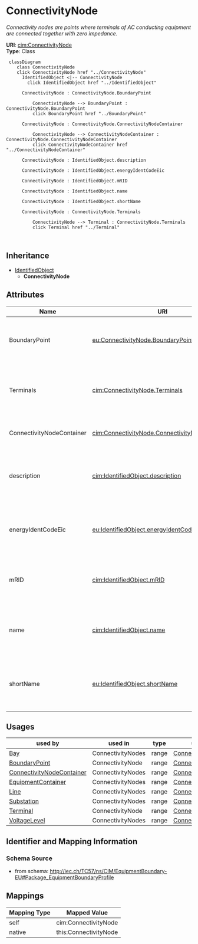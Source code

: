 # ConnectivityNode


_Connectivity nodes are points where terminals of AC conducting equipment are connected together with zero impedance._





**URI**: [cim:ConnectivityNode](http://iec.ch/TC57/CIM100#ConnectivityNode)<br />
**Type**: Class




```mermaid
 classDiagram
    class ConnectivityNode
    click ConnectivityNode href "../ConnectivityNode"
      IdentifiedObject <|-- ConnectivityNode
        click IdentifiedObject href "../IdentifiedObject"
      
      ConnectivityNode : ConnectivityNode.BoundaryPoint
        
          ConnectivityNode --> BoundaryPoint : ConnectivityNode.BoundaryPoint
          click BoundaryPoint href "../BoundaryPoint"
        
      ConnectivityNode : ConnectivityNode.ConnectivityNodeContainer
        
          ConnectivityNode --> ConnectivityNodeContainer : ConnectivityNode.ConnectivityNodeContainer
          click ConnectivityNodeContainer href "../ConnectivityNodeContainer"
        
      ConnectivityNode : IdentifiedObject.description
        
      ConnectivityNode : IdentifiedObject.energyIdentCodeEic
        
      ConnectivityNode : IdentifiedObject.mRID
        
      ConnectivityNode : IdentifiedObject.name
        
      ConnectivityNode : IdentifiedObject.shortName
        
      ConnectivityNode : ConnectivityNode.Terminals
        
          ConnectivityNode --> Terminal : ConnectivityNode.Terminals
          click Terminal href "../Terminal"
        
      
```





## Inheritance
* [IdentifiedObject](IdentifiedObject.md)
    * **ConnectivityNode**



## Attributes


| Name | URI | Cardinality and Range | Description | Inheritance |
| ---  | --- | --- | --- | --- |
| BoundaryPoint | [eu:ConnectivityNode.BoundaryPoint](http://iec.ch/TC57/CIM100-European#ConnectivityNode.BoundaryPoint) | 0..1 <br />  [BoundaryPoint](BoundaryPoint.md)  | The boundary point associated with the connectivity node | direct |
| Terminals | [cim:ConnectivityNode.Terminals](http://iec.ch/TC57/CIM100#ConnectivityNode.Terminals) | * <br />  [Terminal](Terminal.md)  | Terminals interconnected with zero impedance at a this connectivity node | direct |
| ConnectivityNodeContainer | [cim:ConnectivityNode.ConnectivityNodeContainer](http://iec.ch/TC57/CIM100#ConnectivityNode.ConnectivityNodeContainer) | 1 <br />  [ConnectivityNodeContainer](ConnectivityNodeContainer.md)  | Container of this connectivity node | direct |
| description | [cim:IdentifiedObject.description](http://iec.ch/TC57/CIM100#IdentifiedObject.description) | 0..1 <br />  string  | The description is a free human readable text describing or naming the object | [IdentifiedObject](IdentifiedObject.md) |
| energyIdentCodeEic | [eu:IdentifiedObject.energyIdentCodeEic](http://iec.ch/TC57/CIM100-European#IdentifiedObject.energyIdentCodeEic) | 0..1 <br />  string  | The attribute is used for an exchange of the EIC code (Energy identification ... | [IdentifiedObject](IdentifiedObject.md) |
| mRID | [cim:IdentifiedObject.mRID](http://iec.ch/TC57/CIM100#IdentifiedObject.mRID) | 1 <br />  string  | Master resource identifier issued by a model authority | [IdentifiedObject](IdentifiedObject.md) |
| name | [cim:IdentifiedObject.name](http://iec.ch/TC57/CIM100#IdentifiedObject.name) | 1 <br />  string  | The name is any free human readable and possibly non unique text naming the o... | [IdentifiedObject](IdentifiedObject.md) |
| shortName | [eu:IdentifiedObject.shortName](http://iec.ch/TC57/CIM100-European#IdentifiedObject.shortName) | 0..1 <br />  string  | The attribute is used for an exchange of a human readable short name with len... | [IdentifiedObject](IdentifiedObject.md) |





## Usages

| used by | used in | type | used |
| ---  | --- | --- | --- |
| [Bay](Bay.md) | ConnectivityNodes | range | [ConnectivityNode](ConnectivityNode.md) |
| [BoundaryPoint](BoundaryPoint.md) | ConnectivityNode | range | [ConnectivityNode](ConnectivityNode.md) |
| [ConnectivityNodeContainer](ConnectivityNodeContainer.md) | ConnectivityNodes | range | [ConnectivityNode](ConnectivityNode.md) |
| [EquipmentContainer](EquipmentContainer.md) | ConnectivityNodes | range | [ConnectivityNode](ConnectivityNode.md) |
| [Line](Line.md) | ConnectivityNodes | range | [ConnectivityNode](ConnectivityNode.md) |
| [Substation](Substation.md) | ConnectivityNodes | range | [ConnectivityNode](ConnectivityNode.md) |
| [Terminal](Terminal.md) | ConnectivityNode | range | [ConnectivityNode](ConnectivityNode.md) |
| [VoltageLevel](VoltageLevel.md) | ConnectivityNodes | range | [ConnectivityNode](ConnectivityNode.md) |






## Identifier and Mapping Information







### Schema Source


* from schema: http://iec.ch/TC57/ns/CIM/EquipmentBoundary-EU#Package_EquipmentBoundaryProfile





## Mappings

| Mapping Type | Mapped Value |
| ---  | ---  |
| self | cim:ConnectivityNode |
| native | this:ConnectivityNode |





